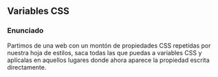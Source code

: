 ## Variables CSS

### Enunciado

Partimos de una web con un montón de propiedades CSS repetidas por nuestra hoja de estilos, saca todas las que puedas a variables CSS y aplícalas en aquellos lugares donde ahora aparece la propiedad escrita directamente.
